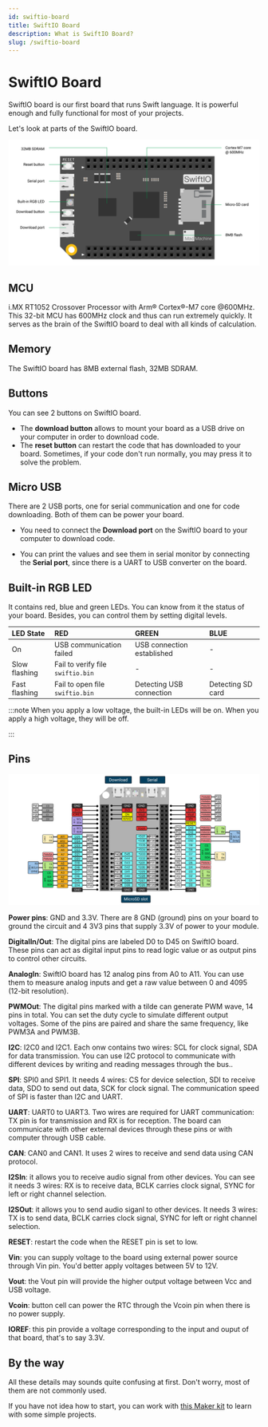 ```yaml
---
id: swiftio-board
title: SwiftIO Board
description: What is SwiftIO Board?
slug: /swiftio-board
---
```


# SwiftIO Board

SwiftIO board is our first board that runs Swift language. It is powerful enough and fully functional for most of your projects.



Let's look at parts of the SwiftIO board.


![SwiftIO board](img/SwiftIOParts.png)


## **MCU**

i.MX RT1052 Crossover Processor with Arm® Cortex®-M7 core @600MHz. This 32-bit MCU has 600MHz clock and thus can run extremely quickly. It serves as the brain of the SwiftIO board to deal with all kinds of calculation.


## **Memory** 

The SwiftIO board has 8MB external flash, 32MB SDRAM.


## **Buttons**

You can see 2 buttons on SwiftIO board. 
- The **download button** allows to mount your board as a USB drive on your computer in order to download code. 
- The **reset button** can restart the code that has downloaded to your board. Sometimes, if your code don't run normally, you may press it to solve the problem.


## **Micro USB**

There are 2 USB ports, one for serial communication and one for code downloading. Both of them can be power your board.

- You need to connect the **Download port** on the SwiftIO board to your computer to download code.

- You can print the values and see them in serial monitor by connecting the **Serial port**, since there is a UART to USB converter on the board.

 

## **Built-in RGB LED** 
It contains red, blue and green LEDs. You can know from it the status of your board. Besides, you can control them by setting digital levels. 

| LED State | RED | GREEN | BLUE |
| :--- | :--- | :--- | :--- |
| On | USB communication failed | USB connection established | - |
| Slow flashing | Fail to verify file `swiftio.bin` | - | - |
| Fast flashing | Fail to open file `swiftio.bin` | Detecting USB connection | Detecting SD card |



:::note
When you apply a low voltage, the built-in LEDs will be on. When you apply a high voltage, they will be off.

:::


## **Pins**

![SwiftIO pinout](img/SwiftIOPinout.png)

**Power pins**: GND and 3.3V. There are 8 GND (ground) pins on your board to ground the circuit and 4 3V3 pins that supply 3.3V of power to your module.


**DigitalIn/Out**: The digital pins are labeled D0 to D45 on SwiftIO board. These pins can act as digital input pins to read logic value or as output pins to control other circuits.

**AnalogIn**: SwiftIO board has 12 analog pins from A0 to A11. You can use them to measure analog inputs and get a raw value between 0 and 4095 (12-bit resolution).

**PWMOut**: The digital pins marked with a tilde can generate PWM wave, 14 pins in total. You can set the duty cycle to simulate different output voltages. Some of the pins are paired and share the same frequency, like PWM3A and PWM3B. 



**I2C**: I2C0 and I2C1. Each onw contains two wires: SCL for clock signal, SDA for data transmission. You can use I2C protocol to communicate with different devices by writing and reading messages through the bus..

**SPI**: SPI0 and SPI1. It needs 4 wires: CS for device selection, SDI to receive data, SDO to send out data, SCK for clock signal. The communication speed of SPI is faster than I2C and UART.

**UART**: UART0 to UART3. Two wires are required for UART communication: TX pin is for transmission and RX is for reception. The board can communicate with other external devices through these pins or with computer through USB cable.

**CAN**: CAN0 and CAN1. It uses 2 wires to receive and send data using CAN protocol.

**I2SIn**: it allows you to receive audio signal from other devices. You can see it needs 3 wires: RX is to receive data, BCLK carries clock signal, SYNC for left or right channel selection.

**I2SOut**: it allows you to send audio siganl to other devices. It needs 3 wires: TX is to send data, BCLK carries clock signal, SYNC for left or right channel selection.

**RESET**: restart the code when the RESET pin is set to low.

**Vin**: you can supply voltage to the board using external power source through Vin pin. You'd better apply voltages between 5V to 12V.

**Vout**: the Vout pin will provide the higher output voltage between Vcc and  USB voltage.

**Vcoin**: button cell can power the RTC through the Vcoin pin when there is no power supply.

**IOREF**: this pin provide a voltage corresponding to the input and ouput of that board,  that's to say 3.3V.


## By the way

All these details may sounds quite confusing at first. Don't worry, most of them are not commonly used. 

If you have not idea how to start, you can work with [this Maker kit](https://www.madmachine.io/product-page/maker-kit-for-swiftio) to learn with some simple projects. 
